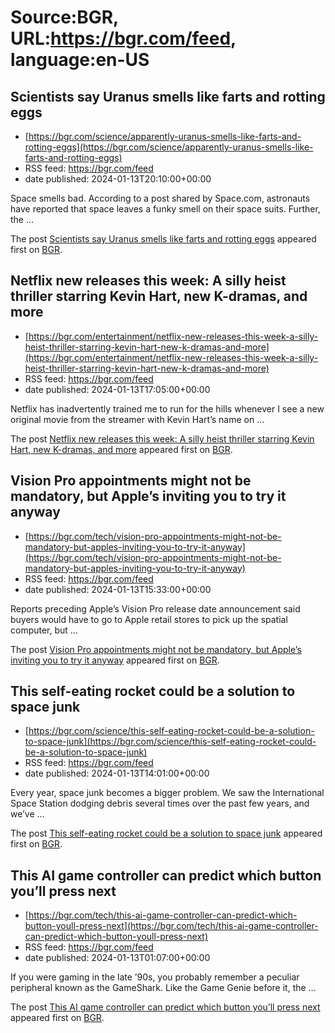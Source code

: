 # Source:BGR, URL:https://bgr.com/feed, language:en-US

## Scientists say Uranus smells like farts and rotting eggs
 - [https://bgr.com/science/apparently-uranus-smells-like-farts-and-rotting-eggs](https://bgr.com/science/apparently-uranus-smells-like-farts-and-rotting-eggs)
 - RSS feed: https://bgr.com/feed
 - date published: 2024-01-13T20:10:00+00:00

<p>Space smells bad. According to a post shared by Space.com, astronauts have reported that space leaves a funky smell on their space suits. Further, the &#8230;</p>
<p>The post <a href="https://bgr.com/science/apparently-uranus-smells-like-farts-and-rotting-eggs/">Scientists say Uranus smells like farts and rotting eggs</a> appeared first on <a href="https://bgr.com">BGR</a>.</p>

## Netflix new releases this week: A silly heist thriller starring Kevin Hart, new K-dramas, and more
 - [https://bgr.com/entertainment/netflix-new-releases-this-week-a-silly-heist-thriller-starring-kevin-hart-new-k-dramas-and-more](https://bgr.com/entertainment/netflix-new-releases-this-week-a-silly-heist-thriller-starring-kevin-hart-new-k-dramas-and-more)
 - RSS feed: https://bgr.com/feed
 - date published: 2024-01-13T17:05:00+00:00

<p>Netflix has inadvertently trained me to run for the hills whenever I see a new original movie from the streamer with Kevin Hart&#8217;s name on &#8230;</p>
<p>The post <a href="https://bgr.com/entertainment/netflix-new-releases-this-week-a-silly-heist-thriller-starring-kevin-hart-new-k-dramas-and-more/">Netflix new releases this week: A silly heist thriller starring Kevin Hart, new K-dramas, and more</a> appeared first on <a href="https://bgr.com">BGR</a>.</p>

## Vision Pro appointments might not be mandatory, but Apple’s inviting you to try it anyway
 - [https://bgr.com/tech/vision-pro-appointments-might-not-be-mandatory-but-apples-inviting-you-to-try-it-anyway](https://bgr.com/tech/vision-pro-appointments-might-not-be-mandatory-but-apples-inviting-you-to-try-it-anyway)
 - RSS feed: https://bgr.com/feed
 - date published: 2024-01-13T15:33:00+00:00

<p>Reports preceding Apple&#8217;s Vision Pro release date announcement said buyers would have to go to Apple retail stores to pick up the spatial computer, but &#8230;</p>
<p>The post <a href="https://bgr.com/tech/vision-pro-appointments-might-not-be-mandatory-but-apples-inviting-you-to-try-it-anyway/">Vision Pro appointments might not be mandatory, but Apple’s inviting you to try it anyway</a> appeared first on <a href="https://bgr.com">BGR</a>.</p>

## This self-eating rocket could be a solution to space junk
 - [https://bgr.com/science/this-self-eating-rocket-could-be-a-solution-to-space-junk](https://bgr.com/science/this-self-eating-rocket-could-be-a-solution-to-space-junk)
 - RSS feed: https://bgr.com/feed
 - date published: 2024-01-13T14:01:00+00:00

<p>Every year, space junk becomes a bigger problem. We saw the International Space Station dodging debris several times over the past few years, and we&#8217;ve &#8230;</p>
<p>The post <a href="https://bgr.com/science/this-self-eating-rocket-could-be-a-solution-to-space-junk/">This self-eating rocket could be a solution to space junk</a> appeared first on <a href="https://bgr.com">BGR</a>.</p>

## This AI game controller can predict which button you’ll press next
 - [https://bgr.com/tech/this-ai-game-controller-can-predict-which-button-youll-press-next](https://bgr.com/tech/this-ai-game-controller-can-predict-which-button-youll-press-next)
 - RSS feed: https://bgr.com/feed
 - date published: 2024-01-13T01:07:00+00:00

<p>If you were gaming in the late &#8217;90s, you probably remember a peculiar peripheral known as the GameShark. Like the Game Genie before it, the &#8230;</p>
<p>The post <a href="https://bgr.com/tech/this-ai-game-controller-can-predict-which-button-youll-press-next/">This AI game controller can predict which button you&#8217;ll press next</a> appeared first on <a href="https://bgr.com">BGR</a>.</p>

